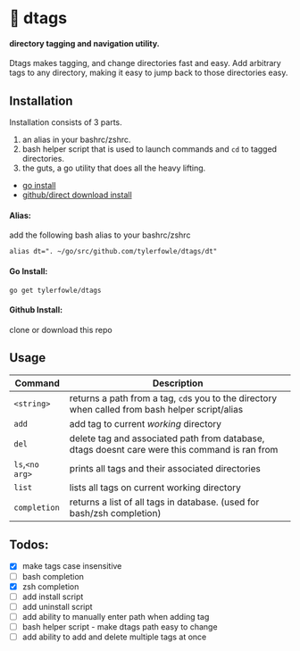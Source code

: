# :bookmark: dtags
#### directory tagging and navigation utility.

Dtags makes tagging, and change directories fast and easy. Add arbitrary tags
to any directory, making it easy to jump back to those directories easy.

## Installation

Installation consists of 3 parts.
1. an alias in your bashrc/zshrc.
2. bash helper script that is used to launch commands and `cd` to tagged directories.
3. the guts, a go utility that does all the heavy lifting.

- [go install](#go-install)
- [github/direct download install](#github-install)

#### Alias:
add the following bash alias to your bashrc/zshrc
```
alias dt=". ~/go/src/github.com/tylerfowle/dtags/dt"
```

#### Go Install:
```
go get tylerfowle/dtags
```

#### Github Install:
clone or download this repo




## Usage
Command | Description
---     | ---
`<string>`         | returns a path from a tag, `cd`s you to the directory when called from bash helper script/alias
`add`              | add tag to current _working_ directory
`del`              | delete tag and associated path from database, dtags doesnt care were this command is ran from
`ls`,`<no arg>`    | prints all tags and their associated directories
`list`             | lists all tags on current working directory
`completion`       | returns a list of all tags in database.  (used for bash/zsh completion)


## Todos:
- [x] make tags case insensitive
- [ ] bash completion
- [x] zsh completion
- [ ] add install script
- [ ] add uninstall script
- [ ] add ability to manually enter path when adding tag
- [ ] bash helper script - make dtags path easy to change
- [ ] add ability to add and delete multiple tags at once
